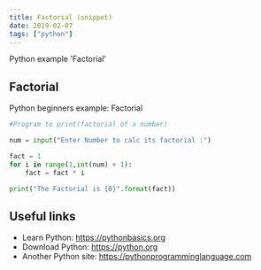 ```yaml
---
title: Factorial (snippet)
date: 2019-02-07
tags: ["python"]
---
```

Python example 'Factorial'


## Factorial

Python beginners example: Factorial

```python
#Program to print(factorial of a number)

num = input("Enter Number to calc its factorial :")

fact = 1
for i in range(1,int(num) + 1):
    fact = fact * i

print("The Factorial is {0}".format(fact))

```

## Useful links

- Learn Python: https://pythonbasics.org
- Download Python: https://python.org
- Another Python site: https://pythonprogramminglanguage.com
